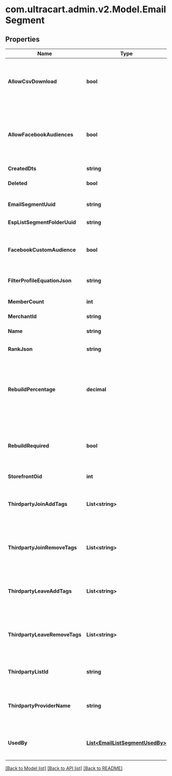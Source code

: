 
# com.ultracart.admin.v2.Model.EmailSegment

## Properties

Name | Type | Description | Notes
------------ | ------------- | ------------- | -------------
**AllowCsvDownload** | **bool** | True if the current user has the rights to download this segment. | [optional] 
**AllowFacebookAudiences** | **bool** | True if this StoreFront has the Facebook Analytics app connected and supports them | [optional] 
**CreatedDts** | **string** | Created date | [optional] 
**Deleted** | **bool** | True if this campaign was deleted | [optional] 
**EmailSegmentUuid** | **string** | Email segment UUID | [optional] 
**EspListSegmentFolderUuid** | **string** | List/Segment folder UUID | [optional] 
**FacebookCustomAudience** | **bool** | True if you want to sync to a facebook custom audience | [optional] 
**FilterProfileEquationJson** | **string** | File profile equation json | [optional] 
**MemberCount** | **int** | Count of members in this segment | [optional] 
**MerchantId** | **string** | Merchant ID | [optional] 
**Name** | **string** | Name of email segment | [optional] 
**RankJson** | **string** | Rank settings json | [optional] 
**RebuildPercentage** | **decimal** | Percentage of completion for a rebuild.  The value range will be 0-1.  Multiply by 100 to format for display. | [optional] 
**RebuildRequired** | **bool** | True if a rebuild is required because some part of the segment has changed | [optional] 
**StorefrontOid** | **int** | Storefront oid | [optional] 
**ThirdpartyJoinAddTags** | **List&lt;string&gt;** | Third party provider tags to add when a customer joins the segment. | [optional] 
**ThirdpartyJoinRemoveTags** | **List&lt;string&gt;** | Third party provider tags to remove when a customer joins the segment. | [optional] 
**ThirdpartyLeaveAddTags** | **List&lt;string&gt;** | Third party provider tags to add when a customer leaves the segment. | [optional] 
**ThirdpartyLeaveRemoveTags** | **List&lt;string&gt;** | Third party provider tags to remove when a customer leaves the segment. | [optional] 
**ThirdpartyListId** | **string** | List id of third party provider to sync with. | [optional] 
**ThirdpartyProviderName** | **string** | Name of third party provider to sync segment to a list with. | [optional] 
**UsedBy** | [**List&lt;EmailListSegmentUsedBy&gt;**](EmailListSegmentUsedBy.md) | Details on the flows or campaigns that use this list. | [optional] 

[[Back to Model list]](../README.md#documentation-for-models)
[[Back to API list]](../README.md#documentation-for-api-endpoints)
[[Back to README]](../README.md)


